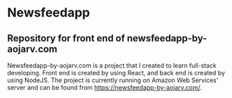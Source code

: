 # Newsfeedapp

## Repository for front end of newsfeedapp-by-aojarv.com

Newsfeedapp-by-aojarv.com is a project that I created to learn full-stack developing. Front end is created by using React, and back end is created by using NodeJS. The project is currently running on Amazon Web Services' server and can be found from https://newsfeedapp-by-aojarv.com/.
